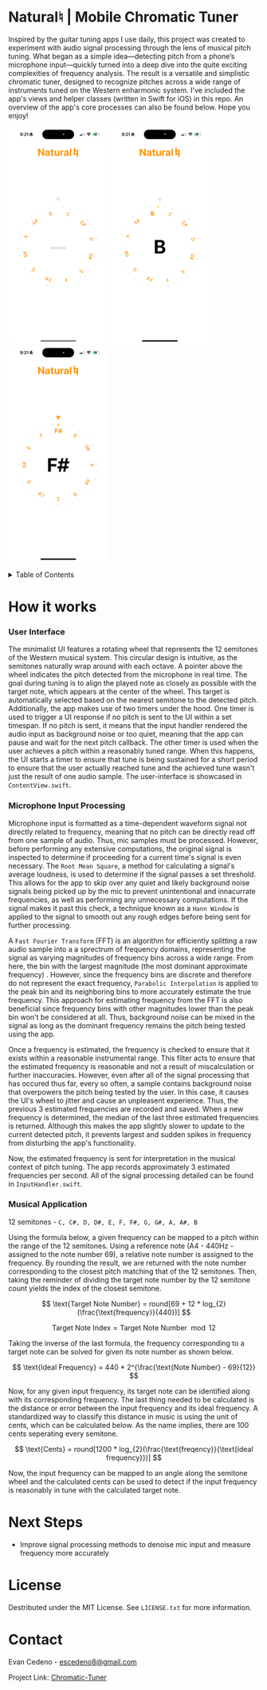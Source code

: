 # Natural♮ | Mobile Chromatic Tuner
Inspired by the guitar tuning apps I use daily, this project was created to experiment with audio signal processing through the lens of musical pitch tuning. What began as a simple idea—detecting pitch from a phone’s microphone input—quickly turned into a deep dive into the quite exciting complexities of frequency analysis. The result is a versatile and simplistic chromatic tuner, designed to recognize pitches across a wide range of instruments tuned on the Western enharmonic system. I've included the app's views and helper classes (written in Swift for iOS) in this repo. An overview of the app's core processes can also be found below. Hope you enjoy!


<img src="https://github.com/EvanC8/chromatic-Tuner/blob/main/Demos/demo2.PNG?raw=true" width="200"> <img src="https://github.com/EvanC8/chromatic-Tuner/blob/main/Demos/demo1.PNG?raw=true" width="200"> <img src="https://github.com/EvanC8/chromatic-Tuner/blob/main/Demos/demo3.PNG?raw=true" width="200">
<br>

<!-- TABLE OF CONTENTS -->
<details>
  <summary>Table of Contents</summary>
  <ol>
    <li>
      <a href="#how-it-works">How it works</a>
      <ul>
        <li><a href="#User-Interface">User Interface</a></li>
        <li><a href="#Microphone-Input-Processing">Microphone Input Processing</a></li>
        <li><a href="#Musical-Application">Musical Application</a></li>
      </ul>
    </li>
    <li><a href="#next-steps">Next Steps</a></li>
    <li><a href="#license">License</a></li>
    <li><a href="#contact">Contact</a></li>
  </ol>
</details>

# How it works

### User Interface
The minimalist UI features a rotating wheel that represents the 12 semitones of the Western musical system. This circular design is intuitive, as the semitones naturally wrap around with each octave. A pointer above the wheel indicates the pitch detected from the microphone in real time. The goal during tuning is to align the played note as closely as possible with the target note, which appears at the center of the wheel. This target is automatically selected based on the nearest semitone to the detected pitch. Additionally, the app makes use of two timers under the hood. One timer is used to trigger a UI response if no pitch is sent to the UI within a set timespan. If no pitch is sent, it means that the input handler rendered the audio input as background noise or too quiet, meaning that the app can pause and wait for the next pitch callback. The other timer is used when the user achieves a pitch within a reasonably tuned range. When this happens, the UI starts a timer to ensure that tune is being sustained for a short period to ensure that the user actually reached tune and the achieved tune wasn't just the result of one audio sample. The user-interface is showcased in `ContentView.swift`.

### Microphone Input Processing
Microphone input is formatted as a time-dependent waveform signal not directly related to frequency, meaning that no pitch can be directly read off from one sample of audio. Thus, mic samples must be processed. However, before performing any extensive computations, the original signal is inspected to determine if proceeding for a current time's signal is even necessary. The `Root Mean Square`, a method for calculating a signal's average loudness, is used to determine if the signal passes a set threshold. This allows for the app to skip over any quiet and likely background noise signals being picked up by the mic to prevent unintentional and innacurrate frequencies, as well as performing any unnecessary computations. If the signal makes it past this check, a technique known as a `Hann Window` is applied to the signal to smooth out any rough edges before being sent for further processing. 

A `Fast Fourier Transform` (FFT) is an algorithm for efficiently splitting a raw audio sample into a a sprectrum of frequency domains, representing the signal as varying magnitudes of frequency bins across a wide range. From here, the bin with the largest magnitude (the most dominant approximate frequency) . However, since the frequency bins are discrete and therefore do not represent the exact frequency, `Parabolic Interpolation` is applied to the peak bin and its neighboring bins to more accurately estimate the true frequency. This approach for estimating frequency from the FFT is also beneficial since frequency bins with other magnitudes lower than the peak bin won't be considered at all. Thus, background noise can be mixed in the signal as long as the dominant frequency remains the pitch being tested using the app. 

Once a frequency is estimated, the frequency is checked to ensure that it exists within a reasonable instrumental range. This filter acts to ensure that the estimated frequency is reasonable and not a result of miscalculation or further inaccuracies. However, even after all of the signal processing that has occured thus far, every so often, a sample contains background noise that overpowers the pitch being tested by the user. In this case, it causes the UI's wheel to jitter and cause an unpleasent experience. Thus, the previous 3 estimated frequencies are recorded and saved. When a new frequency is determined, the median of the last three estimated frequencies is returned. Although this makes the app slightly slower to update to the current detected pitch, it prevents largest and sudden spikes in frequency from disturbing the app's functionality. 

Now, the estimated frequency is sent for interpretation in the musical context of pitch tuning. The app records approximately 3 estimated frequencies per second. All of the signal processing detailed can be found in `InputHandler.swift`.

### Musical Application
12 semitones - ```C, C#, D, D#, E, F, F#, G, G#, A, A#, B```

Using the formula below, a given frequency can be mapped to a pitch within the range of the 12 semitones. Using a reference note (A4 - 440Hz - assigned to the note number 69), a relative note number is assigned to the frequency. By rounding the result, we are returned with the note number corresponding to the closest pitch matching that of the 12 semitones. Then, taking the reminder of dividing the target note number by the 12 semitone count yields the index of the closest semitone. 

$$ \text{Target Note Number} = round[69 + 12 * log_{2}(\frac{\text{frequency}}{440})] $$

$$ \text{Target Note Index} = \text{Target Note Number}\mod{12} $$

Taking the inverse of the last formula, the frequency corresponding to a target note can be solved for given its note number as shown below. 

$$ \text{Ideal Frequency} = 440 * 2^{\frac{\text{Note Number} - 69}{12}} $$

Now, for any given input frequency, its target note can be identified along with its corresponding frequency. The last thing needed to be calculated is the distance or error between the input frequency and its ideal frequency. A standardized way to classify this distance in music is using the unit of cents, which can be calculated below. As the name implies, there are 100 cents seperating every semitone. 

$$ \text{Cents} = round[1200 * log_{2}(\frac{\text{freqency}}{\text{ideal frequency}})] $$

Now, the input frequency can be mapped to an angle along the semitone wheel and the calculated cents can be used to detect if the input frequency is reasonably in tune with the calculated target note.


# Next Steps
* Improve signal processing methods to denoise mic input and measure frequency more accurately

# License
Destributed under the MIT License. See `LICENSE.txt` for more information.

# Contact
Evan Cedeno - escedeno8@gmail.com

Project Link: [Chromatic-Tuner](https://github.com/EvanC8/Chromatic-Tuner)

